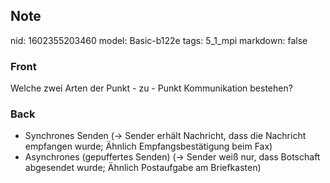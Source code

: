 ## Note
nid: 1602355203460
model: Basic-b122e
tags: 5_1_mpi
markdown: false

### Front
Welche zwei Arten der Punkt - zu - Punkt Kommunikation bestehen?

### Back
<ul>
<li>Synchrones Senden (→ Sender erhält Nachricht, dass die Nachricht empfangen wurde; Ähnlich Empfangsbestätigung beim Fax)</li>
<li>Asynchrones (gepuffertes Senden) (→ Sender weiß nur, dass Botschaft abgesendet wurde; Ähnlich Postaufgabe am Briefkasten)</li></ul>
